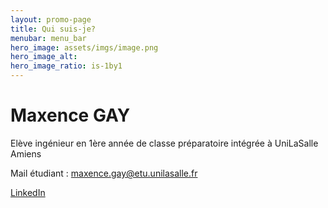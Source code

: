 ```yaml
---
layout: promo-page
title: Qui suis-je?
menubar: menu_bar
hero_image: assets/imgs/image.png
hero_image_alt: 
hero_image_ratio: is-1by1
---
```


# Maxence GAY
Elève ingénieur en 1ère année de classe préparatoire intégrée à UniLaSalle Amiens

Mail étudiant : maxence.gay@etu.unilasalle.fr

[LinkedIn](https://www.linkedin.com/in/maxence-gay-613145352)

